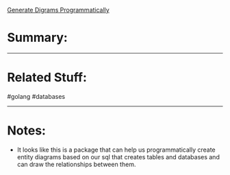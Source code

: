 [Generate Digrams Programmatically](https://terrastruct.com/blog/post/generate-diagrams-programmatically/)
# Summary:
---
# Related Stuff:
#golang 
#databases 

---
# Notes:
- It looks like this is a package that can help us programmatically create entity diagrams based on our sql that creates tables and databases and can draw the relationships between them.